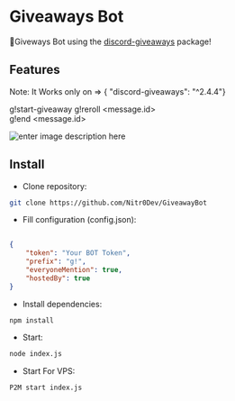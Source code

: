 # Giveaways Bot

🎁Giveways Bot using the [discord-giveaways](https://npmjs.com/discord-giveaways) package!

## Features

Note: It Works only on => { "discord-giveaways": "^2.4.4"}

g!start-giveaway <channel> <time> <winners> <prize>
g!reroll <message.id>  
g!end <message.id>  


![enter image description here](https://cdn.discordapp.com/attachments/790688869665996820/790688956491890718/Screenshot_138.png)

## Install

* Clone repository:
```sh
git clone https://github.com/Nitr0Dev/GiveawayBot
```

* Fill configuration (config.json):

```json
  
{
    "token": "Your BOT Token",
    "prefix": "g!",
    "everyoneMention": true,
    "hostedBy": true
}

```

* Install dependencies:
```sh
npm install
```

* Start:
```sh
node index.js
```
* Start For VPS:
```sh
P2M start index.js
```
